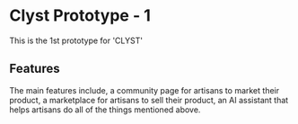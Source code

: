 # Clyst Prototype - 1

This is the 1st prototype for 'CLYST'

## Features

The main features include, a community page for artisans to market their product, a marketplace for artisans to sell their product, an AI assistant that helps artisans do all of the things mentioned above.